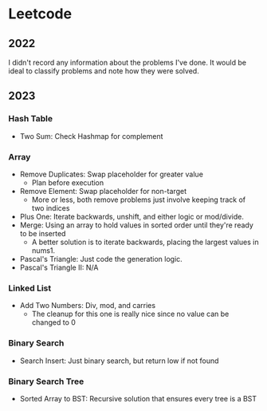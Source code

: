 # Leetcode

## 2022
I didn't record any information about the problems I've done. It would be ideal
to classify problems and note how they were solved. 

## 2023

### Hash Table
- Two Sum: Check Hashmap for complement

### Array
- Remove Duplicates: Swap placeholder for greater value
  - Plan before execution
- Remove Element: Swap placeholder for non-target
  - More or less, both remove problems just involve keeping track of two indices
- Plus One: Iterate backwards, unshift, and either logic or mod/divide.
- Merge: Using an array to hold values in sorted order until they're ready to be inserted
  - A better solution is to iterate backwards, placing the largest values in nums1.
- Pascal's Triangle: Just code the generation logic.
- Pascal's Triangle II: N/A
### Linked List
- Add Two Numbers: Div, mod, and carries
  - The cleanup for this one is really nice since no value can be changed to 0

### Binary Search
- Search Insert: Just binary search, but return low if not found

### Binary Search Tree
- Sorted Array to BST: Recursive solution that ensures every tree is a BST
